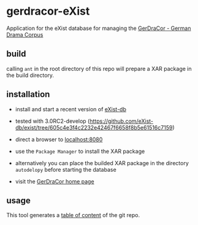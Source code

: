 # gerdracor-eXist
Application for the eXist database for managing the [GerDraCor - German Drama Corpus](https://github.com/dlina/gerdracor)

## build
calling `ant` in the root directory of this repo will prepare a XAR package in the build directory.

## installation
* install and start a recent version of [eXist-db](http://exist-db.org/exist/apps/homepage/index.html)
 * tested with 3.0RC2-develop (https://github.com/eXist-db/exist/tree/605c4e3f4c2232e42467f6658f8b5e61516c7159)
* direct a browser to [localhost:8080](http://localhost:8080)
* use the `Package Manager` to install the XAR package

* alternatively you can place the builded XAR package in the directory `autodelopy` before starting the database

* visit the [GerDraCor home page](http://localhost:8080/exist/apps/gerdracor/index.html)
## usage
This tool generates a [table of content](http://localhost:8080/exist/apps/gerdracor/index.thml) of the git repo.

